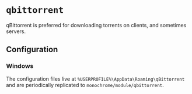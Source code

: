 # `qbittorrent`

qBittorrent is preferred for downloading torrents on clients, and sometimes servers.

## Configuration

### Windows

The configuration files live at `%USERPROFILE%\AppData\Roaming\qBittorrent` and are periodically replicated to `monochrome/module/qbittorrent`.
